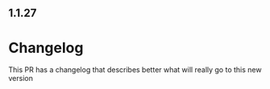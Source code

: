 
## 1.1.27

# ChangelogThis PR has a changelog that describes better what will really go to this new version
                